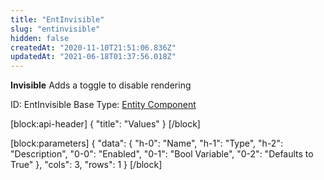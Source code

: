 ```yaml
---
title: "EntInvisible"
slug: "entinvisible"
hidden: false
createdAt: "2020-11-10T21:51:06.836Z"
updatedAt: "2021-06-18T01:37:56.018Z"
---
```

**Invisible**
Adds a toggle to disable rendering

ID: EntInvisible
Base Type: [Entity Component](doc:componententity)

[block:api-header]
{
  "title": "Values"
}
[/block]

[block:parameters]
{
  "data": {
    "h-0": "Name",
    "h-1": "Type",
    "h-2": "Description",
    "0-0": "Enabled",
    "0-1": "Bool Variable",
    "0-2": "Defaults to True"
  },
  "cols": 3,
  "rows": 1
}
[/block]